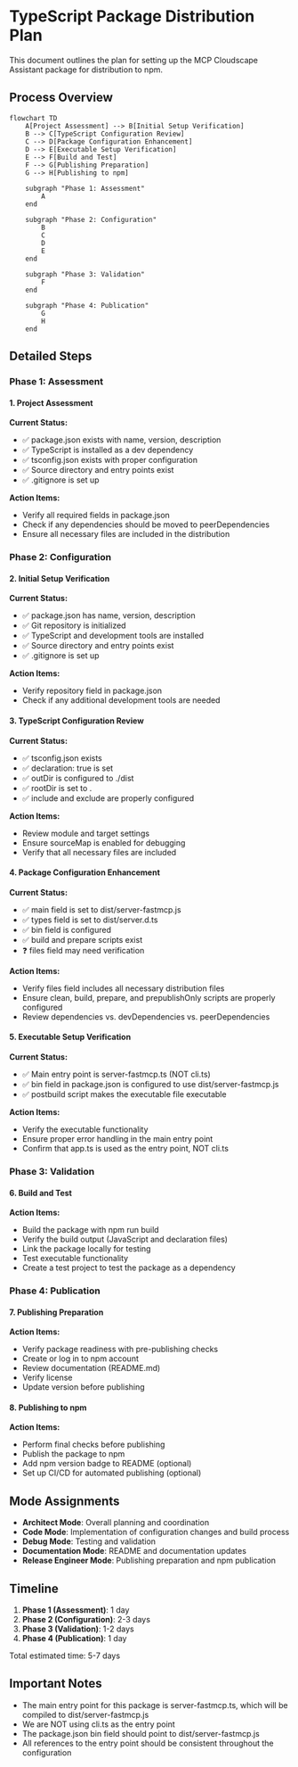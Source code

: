 # TypeScript Package Distribution Plan

This document outlines the plan for setting up the MCP Cloudscape Assistant package for distribution to npm.

## Process Overview

```mermaid
flowchart TD
    A[Project Assessment] --> B[Initial Setup Verification]
    B --> C[TypeScript Configuration Review]
    C --> D[Package Configuration Enhancement]
    D --> E[Executable Setup Verification]
    E --> F[Build and Test]
    F --> G[Publishing Preparation]
    G --> H[Publishing to npm]
    
    subgraph "Phase 1: Assessment"
        A
    end
    
    subgraph "Phase 2: Configuration"
        B
        C
        D
        E
    end
    
    subgraph "Phase 3: Validation"
        F
    end
    
    subgraph "Phase 4: Publication"
        G
        H
    end
```

## Detailed Steps

### Phase 1: Assessment

#### 1. Project Assessment

**Current Status:**
- ✅ package.json exists with name, version, description
- ✅ TypeScript is installed as a dev dependency
- ✅ tsconfig.json exists with proper configuration
- ✅ Source directory and entry points exist
- ✅ .gitignore is set up

**Action Items:**
- Verify all required fields in package.json
- Check if any dependencies should be moved to peerDependencies
- Ensure all necessary files are included in the distribution

### Phase 2: Configuration

#### 2. Initial Setup Verification

**Current Status:**
- ✅ package.json has name, version, description
- ✅ Git repository is initialized
- ✅ TypeScript and development tools are installed
- ✅ Source directory and entry points exist
- ✅ .gitignore is set up

**Action Items:**
- Verify repository field in package.json
- Check if any additional development tools are needed

#### 3. TypeScript Configuration Review

**Current Status:**
- ✅ tsconfig.json exists
- ✅ declaration: true is set
- ✅ outDir is configured to ./dist
- ✅ rootDir is set to .
- ✅ include and exclude are properly configured

**Action Items:**
- Review module and target settings
- Ensure sourceMap is enabled for debugging
- Verify that all necessary files are included

#### 4. Package Configuration Enhancement

**Current Status:**
- ✅ main field is set to dist/server-fastmcp.js
- ✅ types field is set to dist/server.d.ts
- ✅ bin field is configured
- ✅ build and prepare scripts exist
- ❓ files field may need verification

**Action Items:**
- Verify files field includes all necessary distribution files
- Ensure clean, build, prepare, and prepublishOnly scripts are properly configured
- Review dependencies vs. devDependencies vs. peerDependencies

#### 5. Executable Setup Verification

**Current Status:**
- ✅ Main entry point is server-fastmcp.ts (NOT cli.ts)
- ✅ bin field in package.json is configured to use dist/server-fastmcp.js
- ✅ postbuild script makes the executable file executable

**Action Items:**
- Verify the executable functionality
- Ensure proper error handling in the main entry point
- Confirm that app.ts is used as the entry point, NOT cli.ts

### Phase 3: Validation

#### 6. Build and Test

**Action Items:**
- Build the package with npm run build
- Verify the build output (JavaScript and declaration files)
- Link the package locally for testing
- Test executable functionality
- Create a test project to test the package as a dependency

### Phase 4: Publication

#### 7. Publishing Preparation

**Action Items:**
- Verify package readiness with pre-publishing checks
- Create or log in to npm account
- Review documentation (README.md)
- Verify license
- Update version before publishing

#### 8. Publishing to npm

**Action Items:**
- Perform final checks before publishing
- Publish the package to npm
- Add npm version badge to README (optional)
- Set up CI/CD for automated publishing (optional)

## Mode Assignments

- **Architect Mode**: Overall planning and coordination
- **Code Mode**: Implementation of configuration changes and build process
- **Debug Mode**: Testing and validation
- **Documentation Mode**: README and documentation updates
- **Release Engineer Mode**: Publishing preparation and npm publication

## Timeline

1. **Phase 1 (Assessment)**: 1 day
2. **Phase 2 (Configuration)**: 2-3 days
3. **Phase 3 (Validation)**: 1-2 days
4. **Phase 4 (Publication)**: 1 day

Total estimated time: 5-7 days

## Important Notes

- The main entry point for this package is server-fastmcp.ts, which will be compiled to dist/server-fastmcp.js
- We are NOT using cli.ts as the entry point
- The package.json bin field should point to dist/server-fastmcp.js
- All references to the entry point should be consistent throughout the configuration